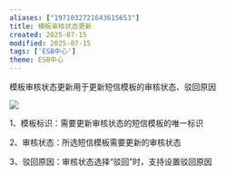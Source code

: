 ```yaml
---
aliases: ["1971032721643615653"]
title: 模板审核状态更新
created: 2025-07-15
modified: 2025-07-15
tags: ['ESB中心']
theme: ESB中心
---
```


模板审核状态更新用于更新短信模板的审核状态、驳回原因

![](e58f058377411033550c3801dc22cfb0.jpg)

1、模板标识：需要更新审核状态的短信模板的唯一标识

2、审核状态：所选短信模板需要更新的审核状态

3、驳回原因：审核状态选择“驳回”时，支持设置驳回原因